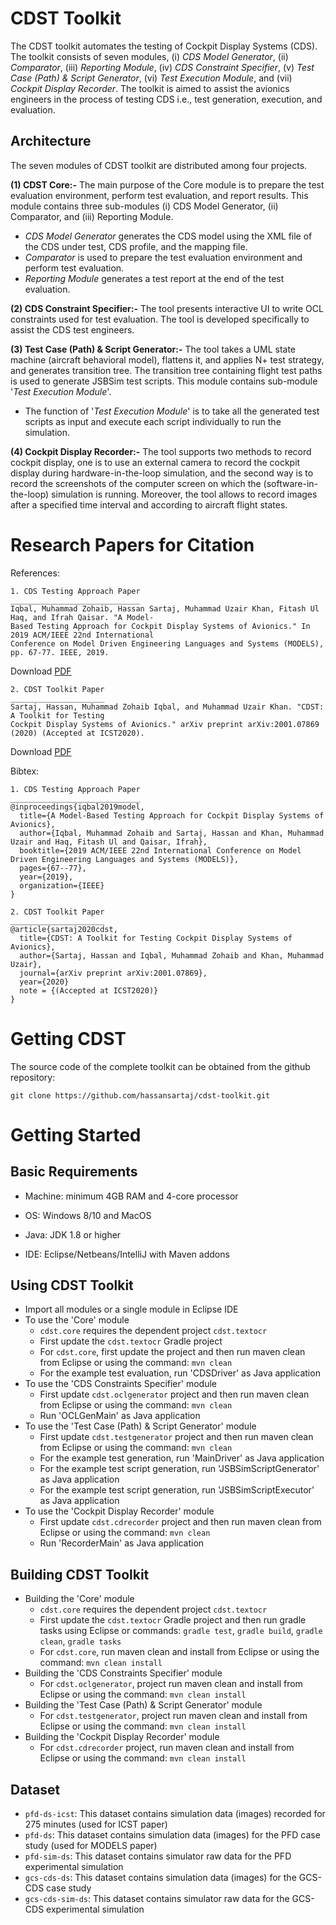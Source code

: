 # CDST Toolkit
The CDST toolkit automates the testing of Cockpit Display Systems (CDS). The toolkit consists of seven modules, (i) *CDS Model Generator*, (ii) *Comparator*, (iii)
*Reporting Module*, (iv) *CDS Constraint Specifier*, (v) *Test Case (Path) & Script Generator*, (vi) *Test Execution Module*, and (vii) *Cockpit Display Recorder*. The toolkit is aimed to assist the avionics engineers in the process of testing CDS i.e., test generation, execution, and evaluation.

## Architecture
The seven modules of CDST toolkit are distributed among four projects. 

**(1) CDST Core:-** 
The main purpose of the Core module is to prepare the test evaluation environment, perform test evaluation, and report results. This module contains three sub-modules 
(i) CDS Model Generator, (ii) Comparator, and (iii) Reporting Module.

* *CDS Model Generator* generates the CDS model using the XML file of the CDS under test, CDS profile, and the mapping file. 
* *Comparator* is used to prepare the test evaluation environment and perform test evaluation. 
* *Reporting Module* generates a test report at the end of the test evaluation. 


**(2) CDS Constraint Specifier:-** 
The tool presents interactive UI to write OCL constraints used for test evaluation. The tool is developed specifically to assist the CDS test engineers.

**(3) Test Case (Path) & Script Generator:-** 
The tool takes a UML state machine (aircraft behavioral model), flattens it, and applies N+ test strategy, and generates transition tree. The transition tree containing flight test paths is used to generate JSBSim test scripts. 
This module contains sub-module '*Test Execution Module*'. 
* The function of '*Test Execution Module*' is to take all the generated test scripts as input and execute each script individually to run the simulation.

**(4) Cockpit Display Recorder:-** 
The tool supports two methods to record cockpit display, one is to use an external camera to record the cockpit display during hardware-in-the-loop simulation, and the second way is to record the screenshots of the computer screen on which the (software-in-the-loop) simulation is running. Moreover, the tool allows to record images after a specified time interval and according to aircraft flight states.

# Research Papers for Citation
References:
```
1. CDS Testing Approach Paper
_____________________________
Iqbal, Muhammad Zohaib, Hassan Sartaj, Muhammad Uzair Khan, Fitash Ul Haq, and Ifrah Qaisar. "A Model-
Based Testing Approach for Cockpit Display Systems of Avionics." In 2019 ACM/IEEE 22nd International 
Conference on Model Driven Engineering Languages and Systems (MODELS), pp. 67-77. IEEE, 2019.
```
Download [PDF](https://www.researchgate.net/publication/337510742_A_Model-Based_Testing_Approach_for_Cockpit_Display_Systems_of_Avionics)
```
2. CDST Toolkit Paper
_____________________
Sartaj, Hassan, Muhammad Zohaib Iqbal, and Muhammad Uzair Khan. "CDST: A Toolkit for Testing 
Cockpit Display Systems of Avionics." arXiv preprint arXiv:2001.07869 (2020) (Accepted at ICST2020). 
```

Download [PDF](https://www.researchgate.net/publication/338762667_CDST_A_Toolkit_for_Testing_Cockpit_Display_Systems_of_Avionics)

Bibtex:
```
1. CDS Testing Approach Paper
_____________________________
@inproceedings{iqbal2019model,
  title={A Model-Based Testing Approach for Cockpit Display Systems of Avionics},
  author={Iqbal, Muhammad Zohaib and Sartaj, Hassan and Khan, Muhammad Uzair and Haq, Fitash Ul and Qaisar, Ifrah},
  booktitle={2019 ACM/IEEE 22nd International Conference on Model Driven Engineering Languages and Systems (MODELS)},
  pages={67--77},
  year={2019},
  organization={IEEE}
}

2. CDST Toolkit Paper
_____________________
@article{sartaj2020cdst,
  title={CDST: A Toolkit for Testing Cockpit Display Systems of Avionics},
  author={Sartaj, Hassan and Iqbal, Muhammad Zohaib and Khan, Muhammad Uzair},
  journal={arXiv preprint arXiv:2001.07869},
  year={2020}
  note = {(Accepted at ICST2020)}
}
```

# Getting CDST

The source code of the complete toolkit can be obtained from the github repository:
```
git clone https://github.com/hassansartaj/cdst-toolkit.git
```

# Getting Started

## Basic Requirements

* Machine: minimum 4GB RAM and 4-core processor

* OS: Windows 8/10 and MacOS

* Java: JDK 1.8 or higher

* IDE: Eclipse/Netbeans/IntelliJ with Maven addons

## Using CDST Toolkit

* Import all modules or a single module in Eclipse IDE
* To use the 'Core' module 
   * `cdst.core` requires the dependent project `cdst.textocr`
   * First update the `cdst.textocr` Gradle project
   * For `cdst.core`, first update the project and then run maven clean from Eclipse or using the command: `mvn clean`
   * For the example test evaluation, run 'CDSDriver' as Java application
* To use the 'CDS Constraints Specifier' module
   * First update `cdst.oclgenerator` project and then run maven clean from Eclipse or using the command: `mvn clean`
   * Run 'OCLGenMain' as Java application
* To use the 'Test Case (Path) & Script Generator' module
   * First update `cdst.testgenerator` project and then run maven clean from Eclipse or using the command: `mvn clean`
   * For the example test generation, run 'MainDriver' as Java application
   * For the example test script generation, run 'JSBSimScriptGenerator' as Java application
   * For the example test script  generation, run 'JSBSimScriptExecutor' as Java application
* To use the 'Cockpit Display Recorder' module
   * First update `cdst.cdrecorder` project and then run maven clean from Eclipse or using the command: `mvn clean`
   * Run 'RecorderMain' as Java application

## Building CDST Toolkit
* Building the 'Core' module 
   * `cdst.core` requires the dependent project `cdst.textocr`
   * First update the `cdst.textocr` Gradle project and then run gradle tasks using Eclipse or commands: `gradle test`, `gradle build`, `gradle clean`, `gradle tasks`
   * For `cdst.core`, run maven clean and install from Eclipse or using the command: `mvn clean install`
* Building the 'CDS Constraints Specifier' module
   * For `cdst.oclgenerator`, project run maven clean and install from Eclipse or using the command: `mvn clean install`
* Building the 'Test Case (Path) & Script Generator' module
   * For `cdst.testgenerator`, project run maven clean and install from Eclipse or using the command: `mvn clean install`
* Building the 'Cockpit Display Recorder' module
   * For `cdst.cdrecorder` project, run maven clean and install from Eclipse or using the command: `mvn clean install`

## Dataset
* `pfd-ds-icst`: This dataset contains simulation data (images) recorded for 275 minutes (used for ICST paper)
* `pfd-ds`: This dataset contains simulation data (images) for the PFD case study (used for MODELS paper)
* `pfd-sim-ds`: This dataset contains simulator raw data for the PFD experimental simulation
* `gcs-cds-ds`: This dataset contains simulation data (images) for the GCS-CDS case study
* `gcs-cds-sim-ds`: This dataset contains simulator raw data for the GCS-CDS experimental simulation
